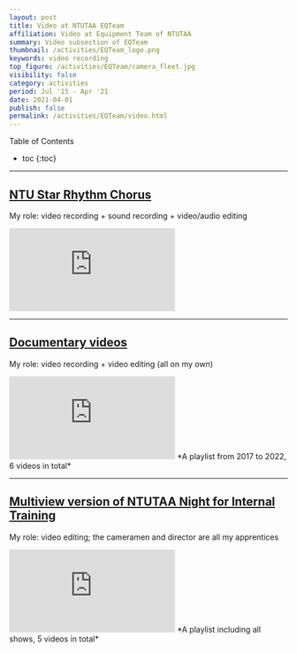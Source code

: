 ```yaml
---
layout: post
title: Video at NTUTAA EQTeam
affiliation: Video at Equipment Team of NTUTAA
summary: Video subsection of EQTeam
thumbnail: /activities/EQTeam_logo.png
keywords: video recording
top_figure: /activities/EQTeam/camera_fleet.jpg
visibility: false
category: activities
period: Jul '15 - Apr '21
date: 2021-04-01
publish: false
permalink: /activities/EQTeam/video.html
---
```


Table of Contents
- toc
{:toc}

---
## [NTU Star Rhythm Chorus](https://youtu.be/oiP5AT1gdfE?si=45zUTjzZTLE0rK5W)
My role: video recording + sound recording + video/audio editing 
<iframe class="embed-video" src="https://www.youtube.com/embed/oiP5AT1gdfE?si=NC1UYF0axFMOTE8u" title="YouTube video player" frameborder="0" allow="accelerometer; autoplay; clipboard-write; encrypted-media; gyroscope; picture-in-picture; web-share" allowfullscreen></iframe>

---

## [Documentary videos](https://www.youtube.com/playlist?list=PLK-VW5cNvtXms-4Nb3F2cJwWXM7j2praM)
My role: video recording + video editing (all on my own)
<html>
<iframe class="embed-video" src="https://www.youtube.com/embed/videoseries?si=8CNLqT-Q5dPf2zEs&amp;list=PLK-VW5cNvtXms-4Nb3F2cJwWXM7j2praM" title="YouTube video player" frameborder="0" allow="accelerometer; autoplay; clipboard-write; encrypted-media; gyroscope; picture-in-picture; web-share" allowfullscreen></iframe>
</html>
*A playlist from 2017 to 2022, 6 videos in total*

---

## [Multiview version of NTUTAA Night for Internal Training](https://youtube.com/playlist?list=PLK-VW5cNvtXn-J3994lC6sdl6Pu2mQJOW&si=EcNp-iTLNVNPFSPV)
My role: video editing; the cameramen and director are all my apprentices
<iframe class="embed-video" src="https://www.youtube.com/embed/videoseries?si=RvPLJ5xemqApZPk8&amp;list=PLK-VW5cNvtXn-J3994lC6sdl6Pu2mQJOW" title="YouTube video player" frameborder="0" allow="accelerometer; autoplay; clipboard-write; encrypted-media; gyroscope; picture-in-picture; web-share" allowfullscreen></iframe>
*A playlist including all shows, 5 videos in total*
